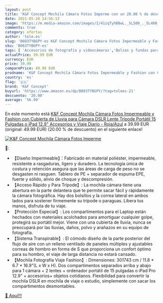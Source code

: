 ```yaml
---
layout: post
title: 'K&F Concept Mochila Cámara Fotos Imperme con un 20.00 % de descuento'
date: 2021-05-28 14:56:13
image: 'https://m.media-amazon.com/images/I/41zqTyhB8wL._SL500_._SL400_.jpg'
comments: true
category: ofertas
author: 'tole.es'
slug: 'B083TYBGPY-es K&F Concept Mochila Cámara Fotos Impermeable y Fashion con...'
sku: 'B083TYBGPY-es'
tags: [ 'Accesorios de fotografía y videocámaras','Bolsas y fundas para cámaras,  videocámaras y prismáticos','Electrónica','Fotografía y videocámaras','Mochilas para cámaras','ipad','k&f concept', ]
actualPrice: 39.99 EUR
currency: EUR
price: 39.99
comparePrice: 49.99 EUR
prodname: 'K&F Concept Mochila Cámara Fotos Impermeable y Fashion con Cubierta de Lluvia para Cámara DSLR  Lente  Trípode  Portátil 15 Pulgadas o iPad 12.9"  Accesorios y Viaje Diario - Roja/Azul'
country: 'es'
flag: '🇪🇸'
brand: 'K&F Concept'
buyurl: 'https://www.amazon.es/dp/B083TYBGPY/?tag=tolees-21'
descuento: '20.00'
average: '56.99'
---
```


En este momento está [K&F Concept Mochila Cámara Fotos Impermeable y Fashion con Cubierta de Lluvia para Cámara DSLR  Lente  Trípode  Portátil 15 Pulgadas o iPad 12.9"  Accesorios y Viaje Diario - Roja/Azul](https://www.amazon.es/dp/B083TYBGPY/?tag=tolees-21) a 39.99 EUR (original: 49.99 EUR) (20.00 %  de descuento) en el siguiente enlace!

[![K&F Concept Mochila Cámara Fotos Imperme](https://m.media-amazon.com/images/I/41zqTyhB8wL._SL500_._SL400_.jpg)](https://www.amazon.es/dp/B083TYBGPY/?tag=tolees-21)

🔎:

- 【Diseño Impermeable】：Fabricado en material poliéster, impermeable, resistente a rasgaduras, ligero y duradero. La tecnología única de costura y retención asegura que las áreas de carga de peso no se desgasten ni rasguen. Tablero de PE + separador de espuma EPE, fuerte y sólido, alivio de choque y descompresión.
- 【Acceso Rápido y Para Trípode】: La mochila cámara tiene una abertura en la parte delantera que te permite sacar fácil y rápidamente la cámara fotográfica. Hay dos bolsillos y la correa lateral en ambos lados para sostener firmemente su trípode o paraguas. Libera tus manos, disfruta de tu viaje.
- 【Protección Especial】: Los compartimentos para el Laptop están hechados con materiales acolchados para amortiguar cualquier golpe, protegirá su portátil mejor. Viene con una cubierta de lluvia, nunca se preocupará por las lluvias, daños, polvo y arañazos en su equipo de fotografía.
- 【Sistema Transpirable】: El cómodo diseño de la parte posterior del flujo de aire con un relleno ventilado de paneles múltiples y ajustables correas de hombro en forma de S que proporciona un confort óptimo para su hombro, el viaje de larga distancia no estará cansado.
- 【Mochila Fotografía Viaje Fashion】: Dimensiones: 30*17*43 cm / 11.8 * 6.7 * 16.9"(L x W x H). Dos compartimentos separados arriba y abajo para 1 cámara + 2 lentes + ordenador portátil de 15 pulgadas o iPad Pro 12.9" + accesorios+ objetos cotidianos. Flexibilidad para convertir la mochila DSLR en mochila de viaje o estudio, simplemente con sacar los compartimentos desmontables.

[🛒 Aquí!!!](https://www.amazon.es/dp/B083TYBGPY/?tag=tolees-21)
